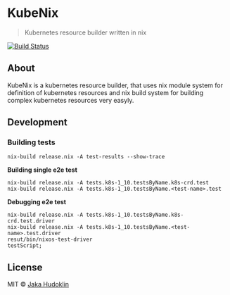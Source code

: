 # KubeNix

> Kubernetes resource builder written in nix

[![Build Status](https://travis-ci.com/xtruder/kubenix.svg?branch=master)](https://travis-ci.com/xtruder/kubenix)

## About

KubeNix is a kubernetes resource builder, that uses nix module system for
definition of kubernetes resources and nix build system for building complex
kubernetes resources very easyly.

## Development

### Building tests

```shell
nix-build release.nix -A test-results --show-trace
```

**Building single e2e test**

```
nix-build release.nix -A tests.k8s-1_10.testsByName.k8s-crd.test
nix-build release.nix -A tests.k8s-1_10.testsByName.<test-name>.test
```

**Debugging e2e test**

```
nix-build release.nix -A tests.k8s-1_10.testsByName.k8s-crd.test.driver
nix-build release.nix -A tests.k8s-1_10.testsByName.<test-name>.test.driver
resut/bin/nixos-test-driver
testScript;
```

## License

MIT © [Jaka Hudoklin](https://x-truder.net)
